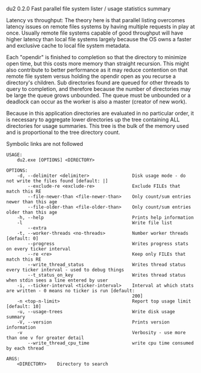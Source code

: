 
du2 0.2.0
Fast parallel file system lister / usage statistics summary

Latency vs throughput: The theory here is that parallel listing overcomes latency issues on remote files systems by
having multiple requests in play at once.  Usually remote file systems capable of good throughput will have higher
latency than local file systems largely because the OS owns a faster and exclusive cache to local file system metadata.

Each "opendir" is finished to completion so that the directory to minimize open time, but this costs more memory than
straight recursion. This might also contribute to better performance as it may reduce contention on that remote file
system versus holding the opendir open as you recurse a directory's children.  Sub directories found are queued for
other threads to query to completion, and therefore because the number of directories may be large the queue grows
unbounded.  The queue must be unbounded or a deadlock can occur as the worker is also a master (creator of new work).

Because in this application directories are evaluated in no particular order, it is necessary to aggregate lower
directories up the tree containing ALL directories for usage summaries. This tree is the bulk of the memory used and is
proportional to the tree directory count.

Symbolic links are not followed
```
USAGE:
    du2.exe [OPTIONS] <DIRECTORY>

OPTIONS:
    -d, --delimiter <delimiter>                Disk usage mode - do not write the files found [default: |]
        --exclude-re <exclude-re>              Exclude FILEs that match this RE
        --file-newer-than <file-newer-than>    Only count/sum entries newer than this age
        --file-older-than <file-older-than>    Only count/sum entries older than this age
    -h, --help                                 Prints help information
    -l                                         Write file list
        --extra                                
    -t, --worker-threads <no-threads>          Number worker threads [default: 0]
        --progress                             Writes progress stats on every ticker interval
        --re <re>                              Keep only FILEs that match this RE
        --write_thread_status                  Writes thread status every ticker interval - used to debug things
        --t_status_on_key                      Writes thread status when stdin sees a line entered by user
    -i, --ticker-interval <ticker-interval>    Interval at which stats are written - 0 means no ticker is run [default:
                                               200]
    -n <top-n-limit>                           Report top usage limit [default: 10]
    -u, --usage-trees                          Write disk usage summary
    -V, --version                              Prints version information
    -v                                         Verbosity - use more than one v for greater detail
        --write_thread_cpu_time                write cpu time consumed by each thread

ARGS:
    <DIRECTORY>    Directory to search
```
